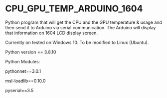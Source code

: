 # CPU_GPU_TEMP_ARDUINO_1604
Python program that will get the CPU and the GPU temperature &amp; usage and then send it to Arduino via serial communication. The Arduino will display that information on 1604 LCD display screen.

Currently on tested on Windows 10. 
To be modified to Linux (Ubuntu).


Python version == 3.8.10

Python Modules:

pythonnet==3.0.1

msl-loadlib==0.10.0

pyserial==3.5

